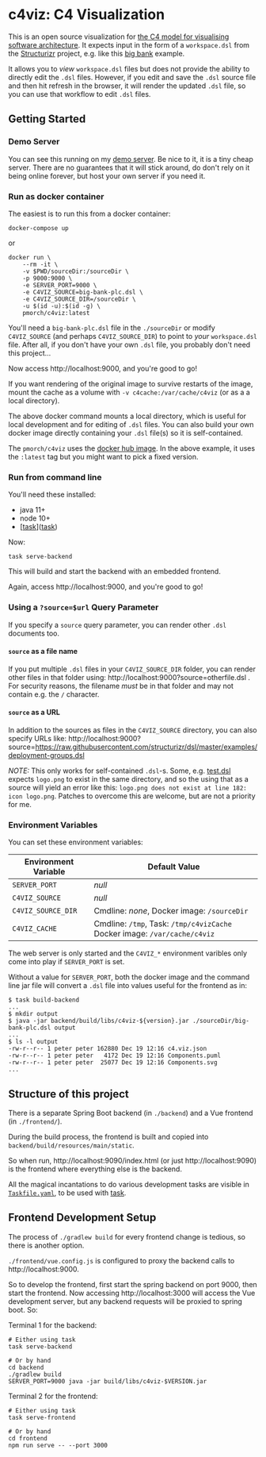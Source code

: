 # c4viz: C4 Visualization

This is an open source visualization for [the C4 model for visualising software
architecture](https://c4model.com/). It expects input in the form of a
`workspace.dsl` from the [Structurizr](https://structurizr.org/) project,  e.g.
like this [big
bank](https://github.com/structurizr/dsl/blob/master/examples/big-bank-plc.dsl)
example.

It allows you to *view* `workspace.dsl` files but does not provide the
ability to directly edit the `.dsl` files. However, if you edit and save the
`.dsl` source file and then hit refresh in the browser, it will render the
updated `.dsl` file, so you can use that workflow to edit `.dsl` files.

## Getting Started

### Demo Server

You can see this running on my [demo server](http://c4viz.morch.com:9000). Be
nice to it, it is a tiny cheap server. There are no guarantees that it will
stick around, do don't rely on it being online forever, but host your own
server if you need it.

### Run as docker container

The easiest is to run this from a docker container:

    docker-compose up

or

    docker run \
        --rm -it \
        -v $PWD/sourceDir:/sourceDir \
        -p 9000:9000 \
        -e SERVER_PORT=9000 \
        -e C4VIZ_SOURCE=big-bank-plc.dsl \
        -e C4VIZ_SOURCE_DIR=/sourceDir \
        -u $(id -u):$(id -g) \
        pmorch/c4viz:latest

You'll need a `big-bank-plc.dsl` file in the `./sourceDir` or modify
`C4VIZ_SOURCE` (and perhaps `C4VIZ_SOURCE_DIR`) to point to *your*
`workspace.dsl` file. After all, if you don't have your own `.dsl` file, you
probably don't need this project...

Now access http://localhost:9000, and you're good to go!

If you want rendering of the original image to survive restarts of the image,
mount the cache as a volume with `-v c4cache:/var/cache/c4viz` (or as a a local
directory).

The above docker command mounts a local directory, which is useful for local
development and for editing of `.dsl` files. You can also build your own docker
image directly containing your `.dsl` file(s) so it is self-contained.

The `pmorch/c4viz` uses the [docker hub
image](https://hub.docker.com/r/pmorch/c4viz). In the above example, it uses
the `:latest` tag but you might want to pick a fixed version.

### Run from command line

You'll need these installed:

* java 11+
* node 10+
* [[task](https://taskfile.dev)]([task](https://taskfile.dev))

Now:

    task serve-backend

This will build and start the backend with an embedded frontend.

Again, access http://localhost:9000, and you're good to go!

### Using a `?source=$url` Query Parameter

If you specify a `source` query parameter, you can render other `.dsl` documents too.

#### `source` as a file name

If you put multiple `.dsl` files in your `C4VIZ_SOURCE_DIR` folder, you can
render other files in that folder using:
http://localhost:9000?source=otherfile.dsl . For security reasons, the filename
*must* be in that folder and may not contain e.g. the `/` character.

#### `source` as a URL

In addition to the sources as files in the `C4VIZ_SOURCE` directory, you can
also specify URLs like:
http://localhost:9000?source=https://raw.githubusercontent.com/structurizr/dsl/master/examples/deployment-groups.dsl

*NOTE:* This only works for self-contained `.dsl`-s. Some, e.g.
[test.dsl](https://raw.githubusercontent.com/structurizr/dsl/master/examples/test.dsl)
expects `logo.png` to exist in the same directory, and so the using that as a
source will yield an error like this: `logo.png does not exist at line 182:
icon logo.png`. Patches to overcome this are welcome, but are not a priority
for me.

### Environment Variables

You can set these environment variables:

| Environment Variable | Default Value                                                             |
| -------------------- | -------------                                                             |
| `SERVER_PORT`        | *null*                                                                    |
| `C4VIZ_SOURCE`       | *null*                                                                    |
| `C4VIZ_SOURCE_DIR`   | Cmdline: *none*, Docker image: `/sourceDir`                               |
| `C4VIZ_CACHE`        | Cmdline: `/tmp`, Task: `/tmp/c4vizCache` Docker image: `/var/cache/c4viz` |

The web server is only started and the `C4VIZ_*` environment varibles only come
into play if `SERVER_PORT` is set.

Without a value for `SERVER_PORT`, both the docker image and the command line
jar file will convert a `.dsl` file into values useful for the frontend as in:

    $ task build-backend
    ...
    $ mkdir output
    $ java -jar backend/build/libs/c4viz-${version}.jar ./sourceDir/big-bank-plc.dsl output
    ...
    $ ls -l output
    -rw-r--r-- 1 peter peter 162880 Dec 19 12:16 c4.viz.json
    -rw-r--r-- 1 peter peter   4172 Dec 19 12:16 Components.puml
    -rw-r--r-- 1 peter peter  25077 Dec 19 12:16 Components.svg
    ...

## Structure of this project

There is a separate Spring Boot backend (in `./backend`) and a Vue frontend (in `./frontend/`).

During the build process, the frontend is built and copied into `backend/build/resources/main/static`.

So when run, http://localhost:9090/index.html (or just http://localhost:9090) is
the frontend where everything else is the backend.

All the magical incantations to do various development tasks are visible in
[`Taskfile.yaml`](Taskfile.yaml), to be used with [task](https://taskfile.dev).

## Frontend Development Setup

The process of `./gradlew build` for every frontend change is tedious, so there is another option.

`./frontend/vue.config.js` is configured to proxy the backend calls to http://localhost:9000.

So to develop the frontend, first start the spring backend on port 9000, then start the frontend.
Now accessing http://localhost:3000 will access the Vue development server,
but any backend requests will be proxied to spring boot. So:

Terminal 1 for the backend:

    # Either using task
    task serve-backend

    # Or by hand
    cd backend
    ./gradlew build
    SERVER_PORT=9000 java -jar build/libs/c4viz-$VERSION.jar


Terminal 2 for the frontend:

    # Either using task
    task serve-frontend

    # Or by hand
    cd frontend
    npm run serve -- --port 3000
